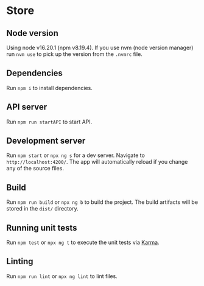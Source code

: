 # Store

## Node version

Using node v16.20.1 (npm v8.19.4). If you use nvm (node version manager) run `nvm use` to pick up the version from the `.nvmrc` file.

## Dependencies

Run `npm i` to install dependencies.

## API server

Run `npm run startAPI` to start API.

## Development server

Run `npm start` or `npx ng s` for a dev server. Navigate to `http://localhost:4200/`. The app will automatically reload if you change any of the source files.

## Build

Run `npm run build` or `npx ng b` to build the project. The build artifacts will be stored in the `dist/` directory.

## Running unit tests

Run `npm test` or `npx ng t` to execute the unit tests via [Karma](https://karma-runner.github.io).

## Linting

Run `npm run lint` or `npx ng lint` to lint files.

